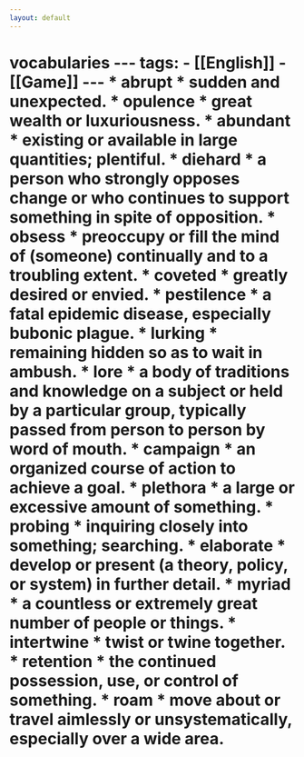 ```yaml
---
layout: default
---
```

# vocabularies  --- tags:   - [[English]]   - [[Game]] ---    * abrupt     * sudden and unexpected.   * opulence      * great wealth or luxuriousness.   * abundant      * existing or available in large quantities; plentiful.   * diehard      * a person who strongly opposes change or who continues to support something in spite of opposition.   * obsess     * preoccupy or fill the mind of (someone) continually and to a troubling extent.   * coveted     * greatly desired or envied.   * pestilence     * a fatal epidemic disease, especially bubonic plague.   * lurking     * remaining hidden so as to wait in ambush.   * lore     * a body of traditions and knowledge on a subject or held by a particular group, typically passed from person to person by word of mouth.   * campaign     * an organized course of action to achieve a goal.   * plethora      * a large or excessive amount of something.   * probing     * inquiring closely into something; searching.   * elaborate     * develop or present (a theory, policy, or system) in further detail.   * myriad     * a countless or extremely great number of people or things.   * intertwine     * twist or twine together.   * retention     * the continued possession, use, or control of something.   * roam     * move about or travel aimlessly or unsystematically, especially over a wide area.
